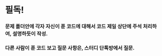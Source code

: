 # 필독!
### 문제 폴더안에 각자 자신이 푼 코드에 대해서 코드 제일 상단에 주석 처리하여, 설명하듯이 작성.
### 다른 사람이 푼 코드 보고 질문 사항은, 스터디 단톡방에서 질문.
